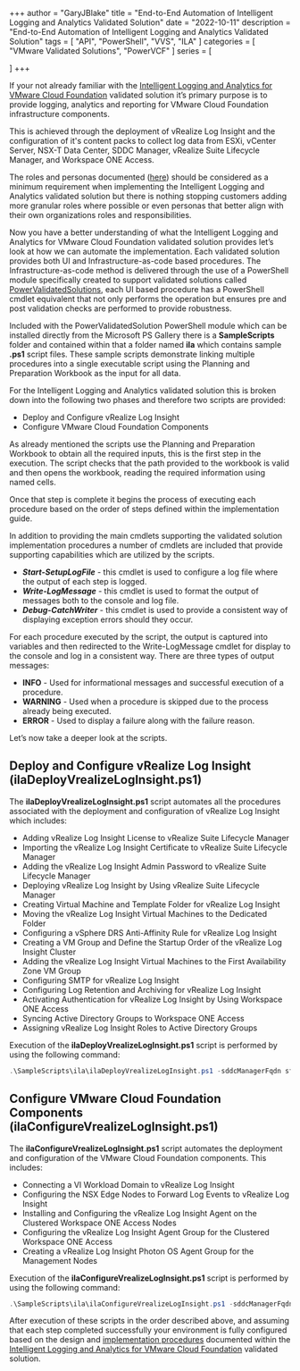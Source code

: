 +++
author = "GaryJBlake"
title = "End-to-End Automation of Intelligent Logging and Analytics Validated Solution"
date = "2022-10-11"
description = "End-to-End Automation of Intelligent Logging and Analytics Validated Solution"
tags = [
    "API",
    "PowerShell",
	"VVS",
    "ILA"
]
categories = [
    "VMware Validated Solutions",
	"PowerVCF"
]
series = [

]
+++

If your not already familiar with the [Intelligent Logging and Analytics for VMware Cloud Foundation](https://core.vmware.com/intelligent-logging-and-analytics-vmware-cloud-foundation) validated solution it’s primary purpose is to provide logging, analytics and reporting for VMware Cloud Foundation infrastructure components.

This is achieved through the deployment of vRealize Log Insight and the configuration of it's content packs to collect log data from ESXi, vCenter Server, NSX-T Data Center, SDDC Manager, vRealize Suite Lifecycle Manager, and Workspace ONE Access.

The roles and personas documented ([here](https://docs.vmware.com/en/VMware-Cloud-Foundation/services/vcf-intelligent-logging-and-analytics-v1/GUID-58C15E63-1B60-47EE-A7F4-B2B0B669196E.html)) should be considered as a minimum requirement when implementing the Intelligent Logging and Analytics validated solution but there is nothing stopping customers adding more granular roles where possible or even personas that better align with their own organizations roles and responsibilities.

Now you have a better understanding of what the Intelligent Logging and Analytics for VMware Cloud Foundation validated solution provides let’s look at how we can automate the implementation. Each validated solution provides both UI and Infrastructure-as-code based procedures. The Infrastructure-as-code method is delivered through the use of a PowerShell module specifically created to support validated solutions called [PowerValidatedSolutions](https://www.powershellgallery.com/packages/PowerValidatedSolutions), each UI based procedure has a PowerShell cmdlet equivalent that not only performs the operation but ensures pre and post validation checks are performed to provide robustness.

Included with the PowerValidatedSolution PowerShell module which can be installed directly from the Microsoft PS Gallery there is a **SampleScripts** folder and contained within that a folder named **ila** which contains sample **.ps1** script files. These sample scripts demonstrate linking multiple procedures into a single executable script using the Planning and Preparation Workbook as the input for all data.  

For the Intelligent Logging and Analytics validated solution this is broken down into the following two phases and therefore two scripts are provided:

- Deploy and Configure vRealize Log Insight
- Configure VMware Cloud Foundation Components

As already mentioned the scripts use the Planning and Preparation Workbook to obtain all the required inputs, this is the first step in the execution. The script checks that the path provided to the workbook is valid and then opens the workbook, reading the required information using named cells.

Once that step is complete it begins the process of executing each procedure based on the order of steps defined within the implementation guide.

In addition to providing the main cmdlets supporting the validated solution implementation procedures a number of cmdlets are included that provide supporting capabilities which are utilized by the scripts.

- ***Start-SetupLogFile*** - this cmdlet is used to configure a log file where the output of each step is logged.
- ***Write-LogMessage*** - this cmdlet is used to format the output of messages both to the console and log file.
- ***Debug-CatchWriter*** - this cmdlet is used to provide a consistent way of displaying exception errors should they occur.

For each procedure executed by the script, the output is captured into variables and then redirected to the Write-LogMessage cmdlet for display to the console and log in a consistent way. There are three types of output messages:

- **INFO** - Used for informational messages and successful execution of a procedure.
- **WARNING** - Used when a procedure is skipped due to the process already being executed.
- **ERROR** - Used to display a failure along with the failure reason.

Let’s now take a deeper look at the scripts.

## Deploy and Configure vRealize Log Insight (ilaDeployVrealizeLogInsight.ps1)

The **ilaDeployVrealizeLogInsight.ps1** script automates all the procedures associated with the deployment and configuration of vRealize Log Insight which includes:

- Adding vRealize Log Insight License to vRealize Suite Lifecycle Manager
- Importing the vRealize Log Insight Certificate to vRealize Suite Lifecycle Manager
- Adding the vRealize Log Insight Admin Password to vRealize Suite Lifecycle Manager
- Deploying vRealize Log Insight by Using vRealize Suite Lifecycle Manager
- Creating Virtual Machine and Template Folder for vRealize Log Insight
- Moving the vRealize Log Insight Virtual Machines to the Dedicated Folder
- Configuring a vSphere DRS Anti-Affinity Rule for vRealize Log Insight
- Creating a VM Group and Define the Startup Order of the vRealize Log Insight Cluster
- Adding the vRealize Log Insight Virtual Machines to the First Availability Zone VM Group
- Configuring SMTP for vRealize Log Insight
- Configuring Log Retention and Archiving for vRealize Log Insight
- Activating Authentication for vRealize Log Insight by Using Workspace ONE Access
- Syncing Active Directory Groups to Workspace ONE Access
- Assigning vRealize Log Insight Roles to Active Directory Groups

Execution of the **ilaDeployVrealizeLogInsight.ps1** script is performed by using the following command:

``` Powershell
.\SampleScripts\ila\ilaDeployVrealizeLogInsight.ps1 -sddcManagerFqdn sfo-vcf01.sfo.rainpole.io -sddcManagerUser administrator@vsphere.local -sddcManagerPass VMw@re1! -workbook F:\vvs\PnP.xlsx -filePath F:\vvs
```

## Configure VMware Cloud Foundation Components (ilaConfigureVrealizeLogInsight.ps1)

The **ilaConfigureVrealizeLogInsight.ps1** script automates the deployment and configuration of the VMware Cloud Foundation components. This includes:

- Connecting a VI Workload Domain to vRealize Log Insight
- Configuring the NSX Edge Nodes to Forward Log Events to vRealize Log Insight
- Installing and Configuring the vRealize Log Insight Agent on the Clustered Workspace ONE Access Nodes
- Configuring the vRealize Log Insight Agent Group for the Clustered Workspace ONE Access
- Creating a vRealize Log Insight Photon OS Agent Group for the Management Nodes

Execution of the **ilaConfigureVrealizeLogInsight.ps1** script is performed by using the following command:

``` PowerShell
.\SampleScripts\ila\ilaConfigureVrealizeLogInsight.ps1 -sddcManagerFqdn sfo-vcf01.sfo.rainpole.io -sddcManagerUser administrator@vsphere.local -sddcManagerPass VMw@re1! -workbook F:\vvs\PnP.xlsx -filePath F:\vvs
```

After execution of these scripts in the order described above, and assuming that each step completed successfully your environment is fully configured based on the design and [implementation procedures](https://docs.vmware.com/en/VMware-Cloud-Foundation/services/vcf-intelligent-logging-and-analytics-v1/GUID-81771A14-7B6F-4280-8904-4A5A34D555EB.html) documented within the [Intelligent Logging and Analytics for VMware Cloud Foundation](https://core.vmware.com/intelligent-logging-and-analytics-vmware-cloud-foundation) validated solution.
